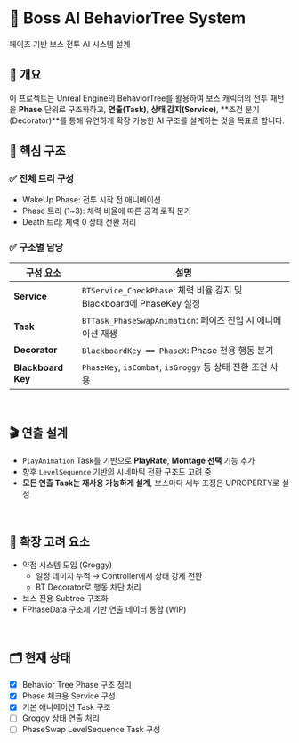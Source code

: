 # 👹 Boss AI BehaviorTree System

페이즈 기반 보스 전투 AI 시스템 설계
<br>

## 🧠 개요

이 프로젝트는 Unreal Engine의 BehaviorTree를 활용하여
보스 캐릭터의 전투 패턴을 **Phase** 단위로 구조화하고,
**연출(Task)**, **상태 감지(Service)**, **조건 분기(Decorator)**를 통해
유연하게 확장 가능한 AI 구조를 설계하는 것을 목표로 합니다.
<br>

## 🔧 핵심 구조

### ✅ 전체 트리 구성

- WakeUp Phase: 전투 시작 전 애니메이션
- Phase 트리 (1~3): 체력 비율에 따른 공격 로직 분기
- Death 트리: 체력 0 상태 전환 처리

### ✅ 구조별 담당

| 구성 요소 | 설명 |
|-----------|------|
| **Service** | `BTService_CheckPhase`: 체력 비율 감지 및 Blackboard에 PhaseKey 설정 |
| **Task** | `BTTask_PhaseSwapAnimation`: 페이즈 진입 시 애니메이션 재생 |
| **Decorator** | `BlackboardKey == PhaseX`: Phase 전용 행동 분기 |
| **Blackboard Key** | `PhaseKey`, `isCombat`, `isGroggy` 등 상태 전환 조건 사용
<br>

## 🎬 연출 설계

- `PlayAnimation` Task를 기반으로 **PlayRate**, **Montage 선택** 기능 추가
- 향후 `LevelSequence` 기반의 시네마틱 전환 구조도 고려 중
- **모든 연출 Task는 재사용 가능하게 설계**, 보스마다 세부 조정은 UPROPERTY로 설정
<br>

## 🧱 확장 고려 요소

- 약점 시스템 도입 (Groggy)
  - 일정 데미지 누적 → Controller에서 상태 강제 전환
  - BT Decorator로 행동 차단 처리
- 보스 전용 Subtree 구조화
- FPhaseData 구조체 기반 연출 데이터 통합 (WIP)
<br>

## 🗂️ 현재 상태

- [x] Behavior Tree Phase 구조 정리
- [x] Phase 체크용 Service 구성
- [x] 기본 애니메이션 Task 구조
- [ ] Groggy 상태 연출 처리
- [ ] PhaseSwap LevelSequence Task 구성
